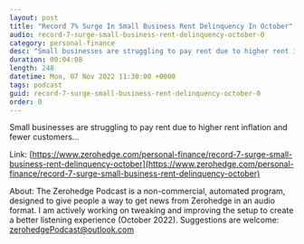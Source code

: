 ```yaml
---
layout: post
title: "Record 7% Surge In Small Business Rent Delinquency In October"
audio: record-7-surge-small-business-rent-delinquency-october-0
category: personal-finance
desc: "Small businesses are struggling to pay rent due to higher rent inflation and fewer customers..."
duration: 00:04:08
length: 248
datetime: Mon, 07 Nov 2022 11:30:00 +0000
tags: podcast
guid: record-7-surge-small-business-rent-delinquency-october-0
order: 0
---
```

Small businesses are struggling to pay rent due to higher rent inflation and fewer customers...

Link: [https://www.zerohedge.com/personal-finance/record-7-surge-small-business-rent-delinquency-october](https://www.zerohedge.com/personal-finance/record-7-surge-small-business-rent-delinquency-october)

About: The Zerohedge Podcast is a non-commercial, automated program, designed to give people a way to get news from Zerohedge in an audio format.  I am actively working on tweaking and improving the setup to create a better listening experience (October 2022).  Suggestions are welcome: [zerohedgePodcast@outlook.com](mailto:zerohedgePodcast@outlook.com)